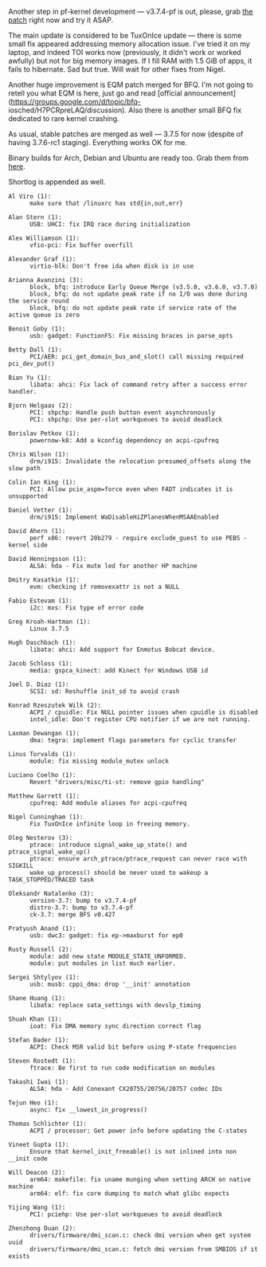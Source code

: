 Another step in pf-kernel development — v3.7.4-pf is out, please, grab [the
patch](http://pf.natalenko.name/sources/3.7/patch-3.7.4-pf.bz2) right now and
try it ASAP.  
  
The main update is considered to be TuxOnIce update — there is some small fix
appeared addressing memory allocation issue. I've tried it on my laptop, and
indeed TOI works now (previously, it didn't work or worked awfully) but not
for big memory images. If I fill RAM with 1.5 GiB of apps, it fails to
hibernate. Sad but true. Will wait for other fixes from Nigel.  
  
Another huge improvement is EQM patch merged for BFQ. I'm not going to retell
you what EQM is here, just go and read [official
announcement](https://groups.google.com/d/topic/bfq-
iosched/H7PCRpreLAQ/discussion). Also there is another small BFQ fix dedicated
to rare kernel crashing.  
  
As usual, stable patches are merged as well — 3.7.5 for now (despite of having
3.7.6-rc1 staging). Everything works OK for me.  
  
Binary builds for Arch, Debian and Ubuntu are ready too. Grab them from
[here](http://pf.natalenko.name/binaries/).  
  
Shortlog is appended as well.  
  

    
    
    Al Viro (1):  
          make sure that /linuxrc has std{in,out,err}  
      
    Alan Stern (1):  
          USB: UHCI: fix IRQ race during initialization  
      
    Alex Williamson (1):  
          vfio-pci: Fix buffer overfill  
      
    Alexander Graf (1):  
          virtio-blk: Don't free ida when disk is in use  
      
    Arianna Avanzini (3):  
          block, bfq: introduce Early Queue Merge (v3.5.0, v3.6.0, v3.7.0)  
          block, bfq: do not update peak rate if no I/O was done during the service round  
          block, bfq: do not update peak rate if service rate of the active queue is zero  
      
    Benoit Goby (1):  
          usb: gadget: FunctionFS: Fix missing braces in parse_opts  
      
    Betty Dall (1):  
          PCI/AER: pci_get_domain_bus_and_slot() call missing required pci_dev_put()  
      
    Bian Yu (1):  
          libata: ahci: Fix lack of command retry after a success error handler.  
      
    Bjorn Helgaas (2):  
          PCI: shpchp: Handle push button event asynchronously  
          PCI: shpchp: Use per-slot workqueues to avoid deadlock  
      
    Borislav Petkov (1):  
          powernow-k8: Add a kconfig dependency on acpi-cpufreq  
      
    Chris Wilson (1):  
          drm/i915: Invalidate the relocation presumed_offsets along the slow path  
      
    Colin Ian King (1):  
          PCI: Allow pcie_aspm=force even when FADT indicates it is unsupported  
      
    Daniel Vetter (1):  
          drm/i915: Implement WaDisableHiZPlanesWhenMSAAEnabled  
      
    David Ahern (1):  
          perf x86: revert 20b279 - require exclude_guest to use PEBS - kernel side  
      
    David Henningsson (1):  
          ALSA: hda - Fix mute led for another HP machine  
      
    Dmitry Kasatkin (1):  
          evm: checking if removexattr is not a NULL  
      
    Fabio Estevam (1):  
          i2c: mxs: Fix type of error code  
      
    Greg Kroah-Hartman (1):  
          Linux 3.7.5  
      
    Hugh Daschbach (1):  
          libata: ahci: Add support for Enmotus Bobcat device.  
      
    Jacob Schloss (1):  
          media: gspca_kinect: add Kinect for Windows USB id  
      
    Joel D. Diaz (1):  
          SCSI: sd: Reshuffle init_sd to avoid crash  
      
    Konrad Rzeszutek Wilk (2):  
          ACPI / cpuidle: Fix NULL pointer issues when cpuidle is disabled  
          intel_idle: Don't register CPU notifier if we are not running.  
      
    Laxman Dewangan (1):  
          dma: tegra: implement flags parameters for cyclic transfer  
      
    Linus Torvalds (1):  
          module: fix missing module_mutex unlock  
      
    Luciano Coelho (1):  
          Revert "drivers/misc/ti-st: remove gpio handling"  
      
    Matthew Garrett (1):  
          cpufreq: Add module aliases for acpi-cpufreq  
      
    Nigel Cunningham (1):  
          Fix TuxOnIce infinite loop in freeing memory.  
      
    Oleg Nesterov (3):  
          ptrace: introduce signal_wake_up_state() and ptrace_signal_wake_up()  
          ptrace: ensure arch_ptrace/ptrace_request can never race with SIGKILL  
          wake_up_process() should be never used to wakeup a TASK_STOPPED/TRACED task  
      
    Oleksandr Natalenko (3):  
          version-3.7: bump to v3.7.4-pf  
          distro-3.7: bump to v3.7.4-pf  
          ck-3.7: merge BFS v0.427  
      
    Pratyush Anand (1):  
          usb: dwc3: gadget: fix ep->maxburst for ep0  
      
    Rusty Russell (2):  
          module: add new state MODULE_STATE_UNFORMED.  
          module: put modules in list much earlier.  
      
    Sergei Shtylyov (1):  
          usb: musb: cppi_dma: drop '__init' annotation  
      
    Shane Huang (1):  
          libata: replace sata_settings with devslp_timing  
      
    Shuah Khan (1):  
          ioat: Fix DMA memory sync direction correct flag  
      
    Stefan Bader (1):  
          ACPI: Check MSR valid bit before using P-state frequencies  
      
    Steven Rostedt (1):  
          ftrace: Be first to run code modification on modules  
      
    Takashi Iwai (1):  
          ALSA: hda - Add Conexant CX20755/20756/20757 codec IDs  
      
    Tejun Heo (1):  
          async: fix __lowest_in_progress()  
      
    Thomas Schlichter (1):  
          ACPI / processor: Get power info before updating the C-states  
      
    Vineet Gupta (1):  
          Ensure that kernel_init_freeable() is not inlined into non __init code  
      
    Will Deacon (2):  
          arm64: makefile: fix uname munging when setting ARCH on native machine  
          arm64: elf: fix core dumping to match what glibc expects  
      
    Yijing Wang (1):  
          PCI: pciehp: Use per-slot workqueues to avoid deadlock  
      
    Zhenzhong Duan (2):  
          drivers/firmware/dmi_scan.c: check dmi version when get system uuid  
          drivers/firmware/dmi_scan.c: fetch dmi version from SMBIOS if it exists  
    

